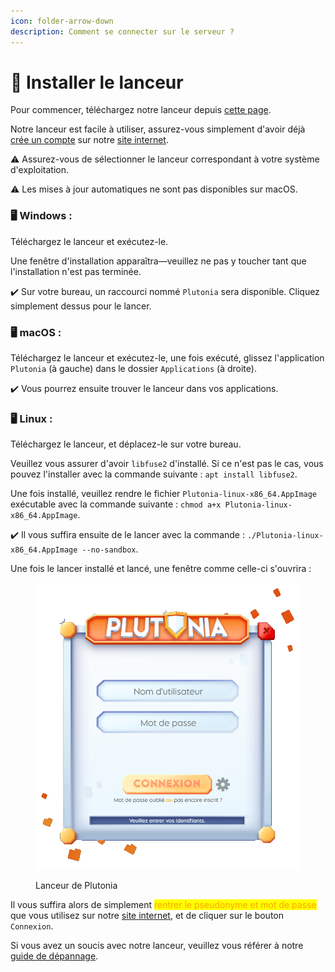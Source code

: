 ```yaml
---
icon: folder-arrow-down
description: Comment se connecter sur le serveur ?
---
```


# 📂 Installer le lanceur

Pour commencer, téléchargez notre lanceur depuis [cette page](https://plutonia-mc.fr/join).

Notre lanceur est facile à utiliser, assurez-vous simplement d'avoir déjà [crée un compte](creer-un-compte.md) sur notre [site internet](https://plutonia-mc.fr/).

⚠️ Assurez-vous de sélectionner le lanceur correspondant à votre système d'exploitation.

⚠️ Les mises à jour automatiques ne sont pas disponibles sur macOS.



### 🖥️ Windows :

Téléchargez le lanceur et exécutez-le.

Une fenêtre d'installation apparaîtra—veuillez ne pas y toucher tant que l'installation n'est pas terminée.

✔️ Sur votre bureau, un raccourci nommé `Plutonia` sera disponible. Cliquez simplement dessus pour le lancer.



### 🖥️ macOS :

Téléchargez le lanceur et exécutez-le, une fois exécuté, glissez l'application `Plutonia` (à gauche) dans le dossier `Applications` (à droite).

✔️ Vous pourrez ensuite trouver le lanceur dans vos applications.



### 🖥️ Linux :

Téléchargez le lanceur, et déplacez-le sur votre bureau.

Veuillez vous assurer d'avoir `libfuse2` d'installé. Si ce n'est pas le cas, vous pouvez l'installer avec la commande suivante : `apt install libfuse2`.

Une fois installé, veuillez rendre le fichier `Plutonia-linux-x86_64.AppImage` exécutable avec la commande suivante : `chmod a+x Plutonia-linux-x86_64.AppImage`.

✔️ Il vous suffira ensuite de le lancer avec la commande : `./Plutonia-linux-x86_64.AppImage --no-sandbox`.



Une fois le lancer installé et lancé, une fenêtre comme celle-ci s'ouvrira :

<figure><img src="../.gitbook/assets/Yf2elj2R9E.png" alt=""><figcaption><p>Lanceur de Plutonia</p></figcaption></figure>

Il vous suffira alors de simplement <mark style="color:orange;">rentrer le pseudonyme et mot de passe</mark> que vous utilisez sur notre [site internet](https://plutonia-mc.fr/), et de cliquer sur le bouton `Connexion`.



Si vous avez un soucis avec notre lanceur, veuillez vous référer à notre [guide de dépannage](https://plutonia-mc.fr/join).
